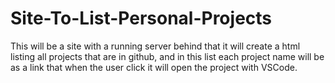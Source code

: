 # Site-To-List-Personal-Projects
This will be a site with a running server behind that it will create a html listing all projects that are in github, and in this list each project name will be as a link that when the user click it will open the project with VSCode.
